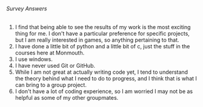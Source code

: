 ###### Survey Answers

1. I find that being able to see the results of my work is the most exciting thing for me. I don't have a particular preference for specific projects, but I am really interested in games, so anything pertaining to that.
2. I have done a little bit of python and a little bit of c, just the stuff in the courses here at Monmouth.
3. I use windows.
4. I have never used Git or GitHub.
5. While I am not great at actually writing code yet, I tend to understand the theory behind what I need to do to progress, and I think that is what I can bring to a group project.
6. I don't have a lot of coding experience, so I am worried I may not be as helpful as some of my other groupmates.
